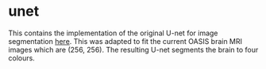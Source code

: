 # unet
This contains the implementation of the original U-net for image segmentation [here](https://lmb.informatik.uni-freiburg.de/people/ronneber/u-net/). This was adapted to fit the current OASIS brain MRI images which are (256, 256). The resulting U-net segments the brain to four colours.
